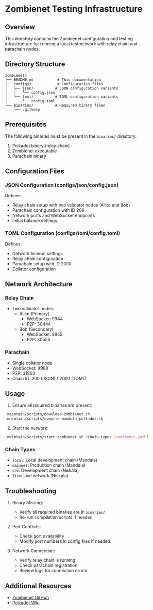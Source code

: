 # Zombienet Testing Infrastructure

## Overview

This directory contains the Zombienet configuration and testing infrastructure for running a local test network with relay chain and parachain nodes.

## Directory Structure

```
zombienet/
├── README.md           # This documentation
├── configs/            # Configuration files
│   ├── json/          # JSON configuration variants
│   │   └── config.json
│   └── toml/          # TOML configuration variants
│       └── config.toml
└── binaries/          # Required binary files
    └── .gitkeep
```

## Prerequisites

The following binaries must be present in the `binaries/` directory:
1. Polkadot binary (relay chain)
2. Zombienet executable
3. Parachain binary

## Configuration Files

### JSON Configuration (configs/json/config.json)
Defines:
- Relay chain setup with two validator nodes (Alice and Bob)
- Parachain configuration with ID 200
- Network ports and WebSocket endpoints
- Initial balance settings

### TOML Configuration (configs/toml/config.toml)
Defines:
- Network timeout settings
- Relay chain configuration
- Parachain setup with ID 2000
- Collator configuration

## Network Architecture

### Relay Chain
- Two validator nodes:
  - Alice (Primary)
    - WebSocket: 9944
    - P2P: 30444
  - Bob (Secondary)
    - WebSocket: 9955
    - P2P: 30555

### Parachain
- Single collator node
- WebSocket: 9988
- P2P: 31200
- Chain ID: 200 (JSON) / 2000 (TOML)

## Usage

1. Ensure all required binaries are present:
```bash
.maintain/scripts/download-zombienet.sh
.maintain/scripts/compile-mandala-polkadot.sh
```

2. Start the network:
```bash
.maintain/scripts/start-zombienet.sh <chain-type> [zombienet-path]
```

### Chain Types
- `local`: Local development chain (Mandala)
- `mainnet`: Production chain (Mandala)
- `dev`: Development chain (Niskala)
- `live`: Live network (Niskala)

## Troubleshooting

1. Binary Missing:
   - Verify all required binaries are in `binaries/`
   - Re-run compilation scripts if needed

2. Port Conflicts:
   - Check port availability
   - Modify port numbers in config files if needed

3. Network Connection:
   - Verify relay chain is running
   - Check parachain registration
   - Review logs for connection errors

## Additional Resources

- [Zombienet GitHub](https://github.com/paritytech/zombienet)
- [Polkadot Wiki](https://wiki.polkadot.network)
